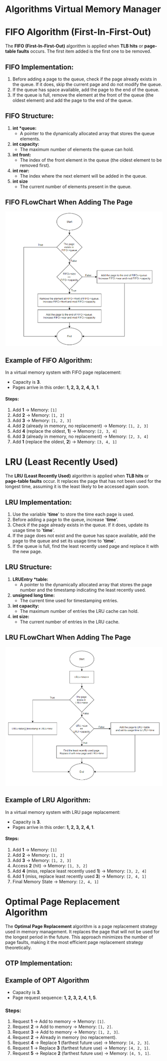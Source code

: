 # Algorithms Virtual Memory Manager

# FIFO Algorithm (First-In-First-Out)

The **FIFO (First-In-First-Out)** algorithm is applied when **TLB hits** or **page-table faults** occurs. The first item added is the first one to be removed.  

## FIFO Implementation:
1. Before adding a page to the queue, check if the page already exists in the queue. If it does, skip the current page and do not modify the queue.
2. If the queue has space available, add the page to the end of the queue.
3. If the queue is full, remove the element at the front of the queue (the oldest element) and add the page to the end of the queue.

## FIFO Structure:
1. **int \*queue:**
    - A pointer to the dynamically allocated array that stores the queue elements.
2. **int capacity:**
    - The maximum number of elements the queue can hold.
3. **int front:**
    - The index of the front element in the queue (the oldest element to be removed first).
4. **int rear:**
    - The index where the next element will be added in the queue.
5. **int size**
    - The current number of elements present in the queue.

## FIFO FLowChart When Adding The Page

![FIFO Flowchart](../images/FIFO.png)

## Example of FIFO Algorithm:
In a virtual memory system with FIFO page replacement:
- Capacity is **3**.
- Pages arrive in this order: **1, 2, 3, 2, 4, 3, 1**.

#### Steps:
1. Add **1** → Memory: `[1]`
2. Add **2** → Memory: `[1, 2]`
3. Add **3** → Memory: `[1, 2, 3]`
4. Add **2** (already in memory, no replacement) → Memory: `[1, 2, 3]`
5. Add **4** (replace the oldest, **1**) → Memory: `[2, 3, 4]`
6. Add **3** (already in memory, no replacement) → Memory: `[2, 3, 4]`
7. Add **1** (replace the oldest, **2**) → Memory: `[3, 4, 1]`

# LRU (Least Recently Used)
The **LRU (Least Recently Used)** algorithm is applied when **TLB hits** or **page-table faults** occur. It replaces the page that has not been used for the longest time, assuming it is the least likely to be accessed again soon.

## LRU Implementation:
1. Use the variable '**time**' to store the time each page is used.
2. Before adding a page to the queue, increase '**time**'.
3. Check if the page already exists in the queue. If it does, update its usage time to '**time**'.
4. If the page does not exist and the queue has space available, add the page to the queue and set its usage time to '**time**'.
5. If the queue is full, find the least recently used page and replace it with the new page.

## LRU Structure:
1. **LRUEntry \*table:**
    - A pointer to the dynamically allocated array that stores the page number and the timestamp indicating the least recently used.
2. **unsigned long time:**
    - The current time used for timestamping entries.
3. **int capacity:**
    - The maximum number of entries the LRU cache can hold.
4. **int size:**
    - The current number of entries in the LRU cache.

## LRU FLowChart When Adding The Page

![LRU Flowchart](../images/LRU.png)

## Example of LRU Algorithm:
In a virtual memory system with LRU page replacement:
- Capacity is **3**.
- Pages arrive in this order: **1, 2, 3, 2, 4, 1**.

#### Steps:
1. Add **1** → Memory: `[1]`
2. Add **2** → Memory: `[1, 2]`
3. Add **3** → Memory: `[1, 2, 3]`
4. Access **2** (hit) → Memory: `[1, 3, 2]`
5. Add **4** (miss, replace least recently used **1**) → Memory: `[3, 2, 4]`
6. Add **1** (miss, replace least recently used **3**) → Memory: `[2, 4, 1]`
7. Final Memory State → Memory: `[2, 4, 1]`

# Optimal Page Replacement Algorithm

The **Optimal Page Replacement** algorithm is a page replacement strategy used in memory management. It replaces the page that will not be used for the longest period in the future. This approach minimizes the number of page faults, making it the most efficient page replacement strategy theoretically.

## OTP Implementation:

## Example of OPT Algorithm
- Capacity is **3**.
- Page request sequence: **1, 2, 3, 2, 4, 1, 5**.

### Steps:
1. Request **1** → Add to memory → Memory: `[1]`.
2. Request **2** → Add to memory → Memory: `[1, 2]`.
3. Request **3** → Add to memory → Memory: `[1, 2, 3]`.
4. Request **2** → Already in memory (no replacement).
5. Request **4** → Replace **1** (farthest future use) → Memory: `[4, 2, 3]`.
6. Request **1** → Replace **3** (farthest future use) → Memory: `[4, 2, 1]`.
7. Request **5** → Replace **2** (farthest future use) → Memory: `[4, 5, 1]`.

